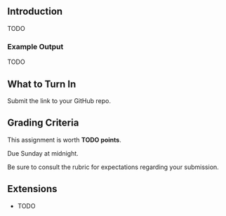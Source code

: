 <!-- Project 9: TODO -->

## Introduction

TODO

### Example Output

TODO

## What to Turn In

Submit the link to your GitHub repo.

## Grading Criteria

This assignment is worth **TODO points**.

Due Sunday at midnight.

Be sure to consult the rubric for expectations regarding your
submission.

## Extensions

* TODO

<!-- Rubric

TODO

-->
